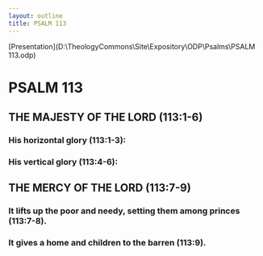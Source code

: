 ```yaml
---
layout: outline
title: PSALM 113
---
```

[Presentation](D:\TheologyCommons\Site\Expository\ODP\Psalms\PSALM 113.odp)
# PSALM 113 
## THE MAJESTY OF THE LORD (113:1-6) 
###  His horizontal glory (113:1-3): 
###  His vertical glory (113:4-6): 
## THE MERCY OF THE LORD (113:7-9) 
###  It lifts up the poor and needy, setting them among princes (113:7-8). 
###  It gives a home and children to the barren (113:9). 
